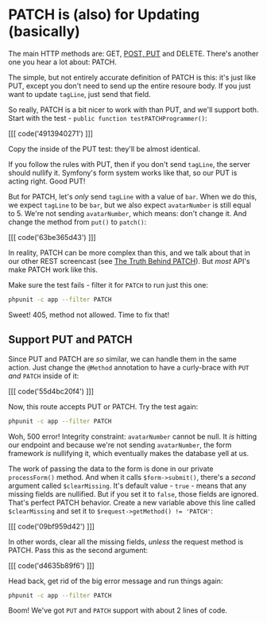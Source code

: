 # PATCH is (also) for Updating (basically)

The main HTTP methods are: GET, [POST, PUT](http://knpuniversity.com/screencast/rest/put-versus-post)
and DELETE. There's another one you hear a lot about: PATCH.

The simple, but not entirely accurate definition of PATCH is this: it's just
like PUT, except you don't need to send up the entire resoure body. If you
just want to update `tagLine`, just send that field.

So really, PATCH is a bit nicer to work with than PUT, and we'll support
both. Start with the test - `public function testPATCHProgrammer()`:

[[[ code('4913940271') ]]]

Copy the inside of the PUT test: they'll be almost identical.

If you follow the rules with PUT, then if you don't send `tagLine`, the
server should nullify it. Symfony's form system works like that, so our PUT
is acting right. Good PUT!

But for PATCH, let's *only* send `tagLine` with a value of `bar`. When we
do this, we expect `tagLine` to be `bar`, but we also expect `avatarNumber`
is still equal to 5. We're not sending `avatarNumber`, which means: don't
change it. And change the method from `put()` to `patch()`:

[[[ code('63be365d43') ]]]

In reality, PATCH can be more complex than this, and we talk about that
in our other REST screencast (see [The Truth Behind PATCH](http://knpuniversity.com/screencast/rest/patch#the-truth-behind-patch)).
But *most* API's make PATCH work like this.

Make sure the test fails - filter it for `PATCH` to run just this one:

```bash
phpunit -c app --filter PATCH
```

Sweet! 405, method not allowed. Time to fix that!

## Support PUT and PATCH

Since PUT and PATCH are *so* similar, we can handle them in the same action.
Just change the `@Method` annotation to have a curly-brace with `PUT` *and*
`PATCH` inside of it:

[[[ code('55d4bc20f4') ]]]

Now, this route accepts PUT or PATCH. Try the test again:

```bash
phpunit -c app --filter PATCH
```

Woh, 500 error! Integrity constraint: `avatarNumber` cannot be null. It *is*
hitting our endpoint and because we're not sending `avatarNumber`, the form
framework *is* nullifying it, which eventually makes the database yell at us.

The work of passing the data to the form is done in our private `processForm()`
method. And when it calls `$form->submit()`, there's a *second* argument
called `$clearMissing`. It's default value - `true` - means that any missing
fields are nullified. But if you set it to `false`, those fields are ignored.
That's perfect PATCH behavior. Create a new variable above this line called
`$clearMissing` and set it to `$request->getMethod() != 'PATCH'`:

[[[ code('09bf959d42') ]]]

In other words, clear all the missing fields, *unless* the request method
is PATCH. Pass this as the second argument:

[[[ code('d4635b89f6') ]]]

Head back, get rid of the big error message and run things again:

```bash
phpunit -c app --filter PATCH
```

Boom! We've got `PUT` and `PATCH` support with about 2 lines of code. 
